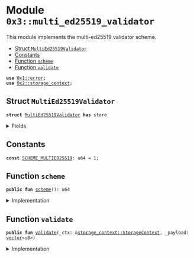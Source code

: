 
<a name="0x3_multi_ed25519_validator"></a>

# Module `0x3::multi_ed25519_validator`

This module implements the multi-ed25519 validator scheme.


-  [Struct `MultiEd25519Validator`](#0x3_multi_ed25519_validator_MultiEd25519Validator)
-  [Constants](#@Constants_0)
-  [Function `scheme`](#0x3_multi_ed25519_validator_scheme)
-  [Function `validate`](#0x3_multi_ed25519_validator_validate)


<pre><code><b>use</b> <a href="">0x1::error</a>;
<b>use</b> <a href="">0x2::storage_context</a>;
</code></pre>



<a name="0x3_multi_ed25519_validator_MultiEd25519Validator"></a>

## Struct `MultiEd25519Validator`



<pre><code><b>struct</b> <a href="multi_ed25519_validator.md#0x3_multi_ed25519_validator_MultiEd25519Validator">MultiEd25519Validator</a> <b>has</b> store
</code></pre>



<details>
<summary>Fields</summary>


<dl>
<dt>
<code>dummy_field: bool</code>
</dt>
<dd>

</dd>
</dl>


</details>

<a name="@Constants_0"></a>

## Constants


<a name="0x3_multi_ed25519_validator_SCHEME_MULTIED25519"></a>



<pre><code><b>const</b> <a href="multi_ed25519_validator.md#0x3_multi_ed25519_validator_SCHEME_MULTIED25519">SCHEME_MULTIED25519</a>: u64 = 1;
</code></pre>



<a name="0x3_multi_ed25519_validator_scheme"></a>

## Function `scheme`



<pre><code><b>public</b> <b>fun</b> <a href="multi_ed25519_validator.md#0x3_multi_ed25519_validator_scheme">scheme</a>(): u64
</code></pre>



<details>
<summary>Implementation</summary>


<pre><code><b>public</b> <b>fun</b> <a href="multi_ed25519_validator.md#0x3_multi_ed25519_validator_scheme">scheme</a>(): u64 {
   <a href="multi_ed25519_validator.md#0x3_multi_ed25519_validator_SCHEME_MULTIED25519">SCHEME_MULTIED25519</a>
}
</code></pre>



</details>

<a name="0x3_multi_ed25519_validator_validate"></a>

## Function `validate`



<pre><code><b>public</b> <b>fun</b> <a href="multi_ed25519_validator.md#0x3_multi_ed25519_validator_validate">validate</a>(_ctx: &<a href="_StorageContext">storage_context::StorageContext</a>, _payload: <a href="">vector</a>&lt;u8&gt;)
</code></pre>



<details>
<summary>Implementation</summary>


<pre><code><b>public</b> <b>fun</b> <a href="multi_ed25519_validator.md#0x3_multi_ed25519_validator_validate">validate</a>(_ctx: &StorageContext, _payload: <a href="">vector</a>&lt;u8&gt;){
   //TODO
   <b>abort</b> std::error::not_implemented(1)
}
</code></pre>



</details>
